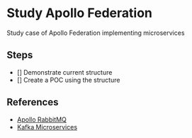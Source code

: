 # Study Apollo Federation

Study case of Apollo Federation implementing microservices

## Steps

- [] Demonstrate current structure
- [] Create a POC using the structure

## References

- [Apollo RabbitMQ](https://github.com/DotAmzi/apollo-rabbitmq)
- [Kafka Microservices](https://github.com/DotAmzi/kafka-node-microservice)